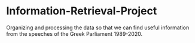 # Information-Retrieval-Project
Organizing and processing the data so that we can find useful information from the speeches of the Greek Parliament 1989-2020.
